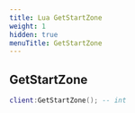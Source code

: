 ```yaml
---
title: Lua GetStartZone
weight: 1
hidden: true
menuTitle: GetStartZone
---
```

## GetStartZone
```lua
client:GetStartZone(); -- int
```